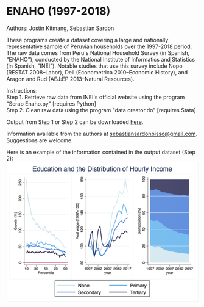 # ENAHO (1997-2018)
Authors: Jostin Kitmang, Sebastian Sardon

These programs create a dataset covering a large and nationally representative sample of Peruvian households over the 1997-2018 period. The raw data comes from Peru's National Household Survey (in Spanish, "ENAHO"), conducted by the National Institute of Informatics and Statistics (in Spanish, "INEI"). Notable studies that use this survey include Ñopo (RESTAT 2008–Labor), Dell (Econometrica 2010–Economic History), and Aragon and Rud (AEJ:EP 2013–Natural Resources).

Instructions:\
    Step 1. Retrieve raw data from INEI's official website using the program "Scrap Enaho.py" [requires Python] \
    Step 2. Clean raw data using the program "data creator.do" [requires Stata]

Output from Step 1 or Step 2  can be downloaded [here](https://www.dropbox.com/sh/drpu18tvymp7bx6/AABVLCTclguQYZeXTMAeuIk9a?dl=0).

Information available from the authors at sebastiansardonbisso@gmail.com. Suggestions are welcome.

Here is an example of the information contained in the output dataset (Step 2):
![](images/1_educ.png)
